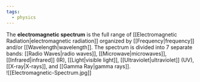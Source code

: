 ```yaml
---
tags:
  - physics
---
```

The **electromagnetic spectrum** is the full range of [[Electromagnetic Radiation|electromagnetic radiation]] organized by [[Frequency|frequency]] and/or [[Wavelength|wavelength]]. The spectrum is divided into 7 separate bands: [[Radio Waves|radio waves]], [[Microwave|microwaves]], [[Infrared|infrared]] (IR), [[Light|visible light]], [[Ultraviolet|ultraviolet]] (UV), [[X-ray|X-rays]], and [[Gamma Ray|gamma rays]].   
![[Electromagnetic-Spectrum.jpg]]
